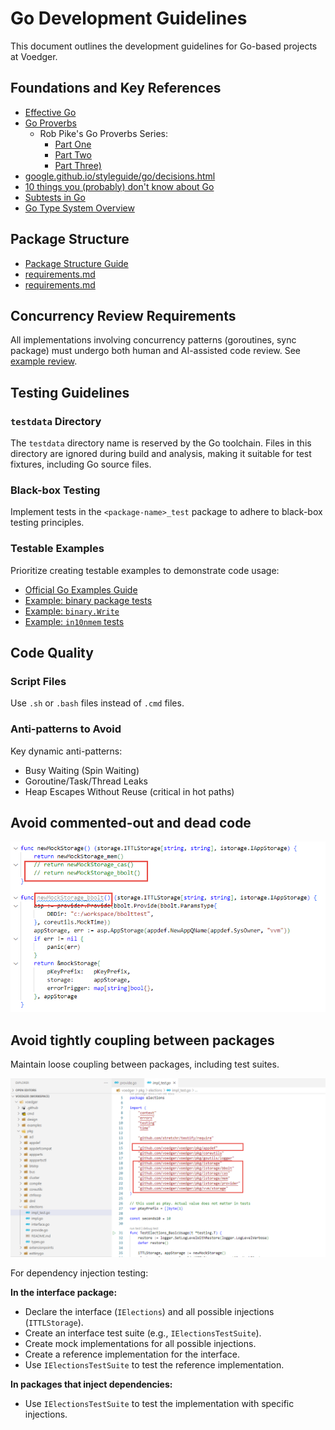 # Go Development Guidelines

This document outlines the development guidelines for Go-based projects at Voedger.

## Foundations and Key References

- [Effective Go](https://go.dev/doc/effective_go)
- [Go Proverbs](https://go-proverbs.github.io/)
  - Rob Pike's Go Proverbs Series:
    - [Part One](https://golangprojectstructure.com/rob-pike-go-proverbs/)
    - [Part Two](https://golangprojectstructure.com/rob-pike-go-proverbs-2/)
    - [Part Three)](https://golangprojectstructure.com/rob-pike-go-proverbs-3/)
- [google.github.io/styleguide/go/decisions.html](https://google.github.io/styleguide/go/decisions.html)
- [10 things you (probably) don't know about Go](https://go.dev/talks/2012/10things.slide)
- [Subtests in Go](https://go.dev/blog/subtests)
- [Go Type System Overview](https://go101.org/article/type-system-overview.html)

## Package Structure

- [Package Structure Guide](https://github.com/voedger/kb/issues/45)
- [requirements.md](writing-guidelines.md#requirementsmd-files)
- [requirements.md](writing-guidelines.md#requirementsmd-files)

## Concurrency Review Requirements

All implementations involving concurrency patterns (goroutines, sync package) must undergo both human and AI-assisted code review. See [example review](https://github.com/voedger/kb/issues/57).

## Testing Guidelines

### `testdata` Directory

The `testdata` directory name is reserved by the Go toolchain. Files in this directory are ignored during build and analysis, making it suitable for test fixtures, including Go source files.

### Black-box Testing

Implement tests in the `<package-name>_test` package to adhere to black-box testing principles.

### Testable Examples

Prioritize creating testable examples to demonstrate code usage:

- [Official Go Examples Guide](https://go.dev/blog/examples)
- [Example: binary package tests](https://cs.opensource.google/go/go/+/refs/tags/go1.20.5:src/encoding/binary/example_test.go)
- [Example: `binary.Write`](https://pkg.go.dev/encoding/binary#example-Write)
- [Example: `in10nmem` tests](https://github.com/voedger/voedger/blob/15ef848eecdc1950a6eba71732991012d509be18/pkg/in10nmem/example_test.go#L21)

## Code Quality

### Script Files

Use `.sh` or `.bash` files instead of `.cmd` files.

### Anti-patterns to Avoid

Key dynamic anti-patterns:

- Busy Waiting (Spin Waiting)
- Goroutine/Task/Thread Leaks
- Heap Escapes Without Reuse (critical in hot paths)

## Avoid commented-out and dead code

<kbd>![Dead code example](images/deadcode.png)</kbd>

## Avoid tightly coupling between packages

Maintain loose coupling between packages, including test suites.

<kbd>![Coupling example](images/coupling.png)</kbd>

For dependency injection testing:

**In the interface package:**

- Declare the interface (`IElections`) and all possible injections (`ITTLStorage`).
- Create an interface test suite (e.g., `IElectionsTestSuite`).
- Create mock implementations for all possible injections.
- Create a reference implementation for the interface.
- Use `IElectionsTestSuite` to test the reference implementation.

**In packages that inject dependencies:**

- Use `IElectionsTestSuite` to test the implementation with specific injections.
